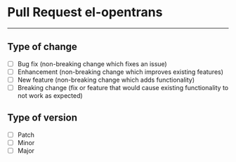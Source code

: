 # Pull Request el-opentrans

***

## Type of change

- [ ] Bug fix (non-breaking change which fixes an issue)
- [ ] Enhancement (non-breaking change which improves existing features)
- [ ] New feature (non-breaking change which adds functionality)
- [ ] Breaking change (fix or feature that would cause existing functionality to not work as expected)

## Type of version
* [ ] Patch
* [ ] Minor
* [ ] Major
